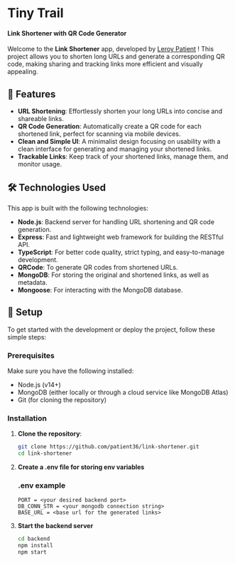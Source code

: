 # Tiny Trail
#### Link Shortener with QR Code Generator

Welcome to the **Link Shortener** app, developed by [Leroy Patient](https://github.com/patient36) ! This project allows you to shorten long URLs and generate a corresponding QR code, making sharing and tracking links more efficient and visually appealing.

## 🚀 Features

- **URL Shortening**: Effortlessly shorten your long URLs into concise and shareable links.
- **QR Code Generation**: Automatically create a QR code for each shortened link, perfect for scanning via mobile devices.
- **Clean and Simple UI**: A minimalist design focusing on usability with a clean interface for generating and managing your shortened links.
- **Trackable Links**: Keep track of your shortened links, manage them, and monitor usage.

## 🛠️ Technologies Used

This app is built with the following technologies:

- **Node.js**: Backend server for handling URL shortening and QR code generation.
- **Express**: Fast and lightweight web framework for building the RESTful API.
- **TypeScript**: For better code quality, strict typing, and easy-to-manage development.
- **QRCode**: To generate QR codes from shortened URLs.
- **MongoDB**: For storing the original and shortened links, as well as metadata.
- **Mongoose**: For interacting with the MongoDB database.

## 🔧 Setup

To get started with the development or deploy the project, follow these simple steps:

### Prerequisites

Make sure you have the following installed:

- Node.js (v14+)
- MongoDB (either locally or through a cloud service like MongoDB Atlas)
- Git (for cloning the repository)

### Installation

1. **Clone the repository**:

   ```bash
   git clone https://github.com/patient36/link-shortener.git
   cd link-shortener
   ```

2. **Create a .env file for storing env variables**

   ### .env example

   ```
   PORT = <your desired backend port>
   DB_CONN_STR = <your mongodb connection string>
   BASE_URL = <base url for the generated links>

   ```

3. **Start the backend server**

   ```bash
   cd backend
   npm install
   npm start
   ```
